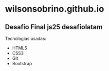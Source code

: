 # wilsonsobrino.github.io
## Desafio Final js25 desafiolatam

Tecnologias usadas:
- HTML5
- CSS3
- Git
- Bootstrap

